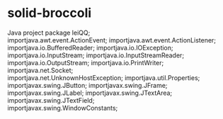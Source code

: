 # solid-broccoli
Java project
package leiQQ;   
importjava.awt.event.ActionEvent; 
importjava.awt.event.ActionListener; 
importjava.io.BufferedReader; 
importjava.io.IOException; 
importjava.io.InputStream; 
importjava.io.InputStreamReader; 
importjava.io.OutputStream; 
importjava.io.PrintWriter;  
importjava.net.Socket;  
importjava.net.UnknownHostException; 
importjava.util.Properties;   
importjavax.swing.JButton; 
importjavax.swing.JFrame; 
importjavax.swing.JLabel; 
importjavax.swing.JTextArea; 
importjavax.swing.JTextField;  
importjavax.swing.WindowConstants; 
